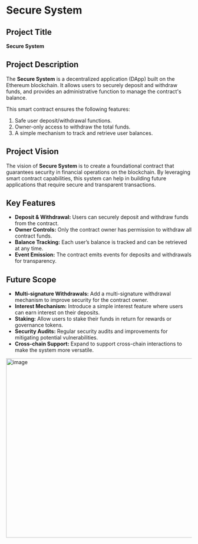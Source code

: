 # Secure System

## Project Title
**Secure System**

## Project Description
The **Secure System** is a decentralized application (DApp) built on the Ethereum blockchain. It allows users to securely deposit and withdraw funds, and provides an administrative function to manage the contract's balance.

This smart contract ensures the following features:
1. Safe user deposit/withdrawal functions.
2. Owner-only access to withdraw the total funds.
3. A simple mechanism to track and retrieve user balances.

## Project Vision
The vision of **Secure System** is to create a foundational contract that guarantees security in financial operations on the blockchain. By leveraging smart contract capabilities, this system can help in building future applications that require secure and transparent transactions.

## Key Features
- **Deposit & Withdrawal:** Users can securely deposit and withdraw funds from the contract.
- **Owner Controls:** Only the contract owner has permission to withdraw all contract funds.
- **Balance Tracking:** Each user’s balance is tracked and can be retrieved at any time.
- **Event Emission:** The contract emits events for deposits and withdrawals for transparency.

## Future Scope
- **Multi-signature Withdrawals:** Add a multi-signature withdrawal mechanism to improve security for the contract owner.
- **Interest Mechanism:** Introduce a simple interest feature where users can earn interest on their deposits.
- **Staking:** Allow users to stake their funds in return for rewards or governance tokens.
- **Security Audits:** Regular security audits and improvements for mitigating potential vulnerabilities.
- **Cross-chain Support:** Expand to support cross-chain interactions to make the system more versatile.
<img width="986" height="487" alt="image" src="https://github.com/user-attachments/assets/347912f9-58e1-4b3d-aee5-7cedc287c391" />

